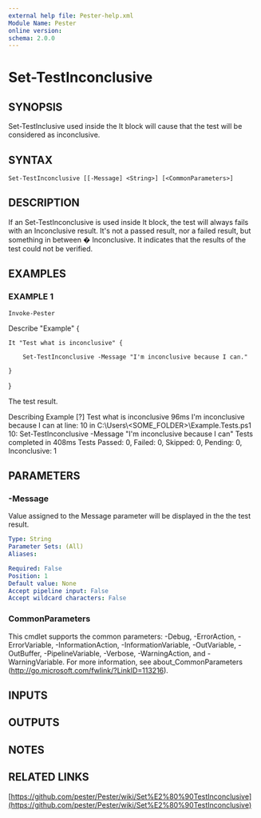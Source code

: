 ```yaml
---
external help file: Pester-help.xml
Module Name: Pester
online version:
schema: 2.0.0
---
```


# Set-TestInconclusive

## SYNOPSIS

Set-TestInclusive used inside the It block will cause that the test will be
considered as inconclusive.

## SYNTAX

```
Set-TestInconclusive [[-Message] <String>] [<CommonParameters>]
```

## DESCRIPTION

If an Set-TestInconclusive is used inside It block, the test will always fails
with an Inconclusive result.
It's not a passed result, nor a failed result,
but something in between � Inconclusive.
It indicates that the results
of the test could not be verified.

## EXAMPLES

### EXAMPLE 1

```
Invoke-Pester
```

Describe "Example" {

    It "Test what is inconclusive" {

        Set-TestInconclusive -Message "I'm inconclusive because I can."

    }

}

The test result.

Describing Example
\[?\] Test what is inconclusive 96ms
I'm inconclusive because I can
at line: 10 in C:\Users\\\<SOME_FOLDER\>\Example.Tests.ps1
10: Set-TestInconclusive -Message "I'm inconclusive because I can"
Tests completed in 408ms
Tests Passed: 0, Failed: 0, Skipped: 0, Pending: 0, Inconclusive: 1

## PARAMETERS

### -Message

Value assigned to the Message parameter will be displayed in the the test result.

```yaml
Type: String
Parameter Sets: (All)
Aliases:

Required: False
Position: 1
Default value: None
Accept pipeline input: False
Accept wildcard characters: False
```

### CommonParameters
This cmdlet supports the common parameters: -Debug, -ErrorAction, -ErrorVariable, -InformationAction, -InformationVariable, -OutVariable, -OutBuffer, -PipelineVariable, -Verbose, -WarningAction, and -WarningVariable. For more information, see about_CommonParameters (http://go.microsoft.com/fwlink/?LinkID=113216).

## INPUTS

## OUTPUTS

## NOTES

## RELATED LINKS

[https://github.com/pester/Pester/wiki/Set%E2%80%90TestInconclusive](https://github.com/pester/Pester/wiki/Set%E2%80%90TestInconclusive)
